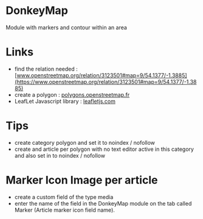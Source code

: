 # DonkeyMap
Module with markers and contour within an area

# Links
- find the relation needed : [www.openstreetmap.org/relation/3123501#map=9/54.1377/-1.3885](https://www.openstreetmap.org/relation/3123501#map=9/54.1377/-1.3885)
- create a polygon : [polygons.openstreetmap.fr](http://polygons.openstreetmap.fr/)
- LeafLet Javascript library : [leafletjs.com](https://leafletjs.com/)

# Tips
- create category polygon and set it to noindex / nofollow
- create and article per polygon with no text editor active in this category and also set in to noindex / nofollow

# Marker Icon Image per article
- create a custom field of the type media
- enter the name of the field in the DonkeyMap module on the tab called Marker (Article marker icon field name).
